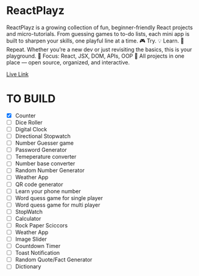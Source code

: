 # ReactPlayz

ReactPlayz is a growing collection of fun, beginner-friendly React projects and micro-tutorials. From guessing games to to-do lists, each mini app is built to sharpen your skills, one playful line at a time. 🎮 Try. 💡 Learn. 🔁 Repeat. Whether you’re a new dev or just revisiting the basics, this is your playground. 🧠 Focus: React, JSX, DOM, APIs, OOP 💾 All projects in one place — open source, organized, and interactive.

[Live Link](https://nickfrost2.github.io/ReactPlayz/ "ReactPlayz")

# TO BUILD

- [X] Counter
- [ ] Dice Roller
- [ ] Digital Clock
- [ ] Directional Stopwatch
- [ ] Number Guesser game
- [ ] Password Generator
- [ ] Temeperature converter
- [ ] Number base converter
- [ ] Random Number Generator
- [ ] Weather App
- [ ] QR code generator
- [ ] Learn your phone number
- [ ] Word quess game for single player
- [ ] Word quess game for multi player
- [ ] StopWatch
- [ ] Calculator
- [ ] Rock Paper Sciccors
- [ ] Weather App
- [ ] Image Slider
- [ ] Countdown Timer
- [ ] Toast Notification
- [ ] Random Quote/Fact Generator
- [ ] Dictionary
